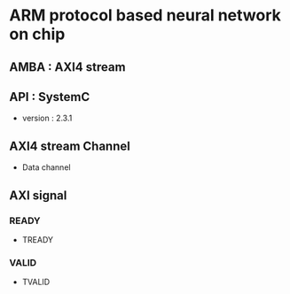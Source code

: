 # ARM protocol based neural network on chip
## AMBA : AXI4 stream
## API : SystemC 
- version : 2.3.1

## AXI4 stream Channel
- Data channel

## AXI signal

### READY
- TREADY

### VALID
- TVALID
